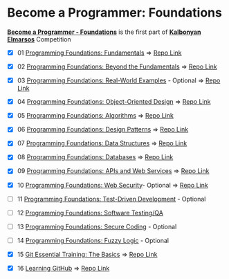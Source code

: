 # Become a Programmer: Foundations
**[Become a Programmer - Foundations][1]** is the first part of **[Kalbonyan Elmarsos][2]** Competition


- [x] 01 [Programming Foundations: Fundamentals](https://www.linkedin.com/learning/programming-foundations-fundamentals-3?contextUrn=urn%3Ali%3AlyndaLearningPath%3A56db2b643dd5596be4e4989b) => [Repo Link](https://github.com/hosamation/Programming-Foundations-Fundamentals)

- [x] 02 [Programming Foundations: Beyond the Fundamentals](https://www.linkedin.com/learning/programming-foundations-beyond-the-fundamentals?contextUrn=urn%3Ali%3AlyndaLearningPath%3A56db2b643dd5596be4e4989b) => [Repo Link](https://github.com/hosamation/Programming-Foundations-Beyond-the-Fundamentals)

- [x] 03 [Programming Foundations: Real-World Examples](https://www.linkedin.com/learning/programming-foundations-real-world-examples?contextUrn=urn%3Ali%3AlyndaLearningPath%3A56db2b643dd5596be4e4989b) - Optional => [Repo Link](https://github.com/hosamation/Programming-Foundations-Real-World-Examples)

- [x] 04 [Programming Foundations: Object-Oriented Design](https://www.linkedin.com/learning/programming-foundations-object-oriented-design-3?contextUrn=urn%3Ali%3AlyndaLearningPath%3A56db2b643dd5596be4e4989b) => [Repo Link](https://github.com/hosamation/Programming-Foundations-Object-Oriented-Design)

- [x] 05 [Programming Foundations: Algorithms](https://www.linkedin.com/learning/programming-foundations-algorithms?contextUrn=urn%3Ali%3AlyndaLearningPath%3A56db2b643dd5596be4e4989b) => [Repo Link](https://github.com/hosamation/Programming-Foundations-Algorithms)

- [x] 06 [Programming Foundations: Design Patterns](https://www.linkedin.com/learning/programming-foundations-design-patterns-2?contextUrn=urn%3Ali%3AlyndaLearningPath%3A56db2b643dd5596be4e4989b) => [Repo Link](https://github.com/hosamation/Programming-Foundations-Design-Patterns)

- [x] 07 [Programming Foundations: Data Structures](https://www.linkedin.com/learning/programming-foundations-data-structures-2?contextUrn=urn%3Ali%3AlyndaLearningPath%3A56db2b643dd5596be4e4989b) => [Repo Link](https://github.com/hosamation/Programming-Foundations-Data-Structures)

- [x] 08 [Programming Foundations: Databases](https://www.linkedin.com/learning/programming-foundations-databases-2?contextUrn=urn%3Ali%3AlyndaLearningPath%3A56db2b643dd5596be4e4989b) => [Repo Link](https://github.com/hosamation/Programming-Foundations-Databases)

- [x] 09 [Programming Foundations: APIs and Web Services](https://www.linkedin.com/learning/programming-foundations-apis-and-web-services?contextUrn=urn%3Ali%3AlyndaLearningPath%3A56db2b643dd5596be4e4989b) => [Repo Link](https://github.com/hosamation/Programming-Foundations-APIs-and-Web-Services)

- [x] 10 [Programming Foundations: Web Security](https://www.linkedin.com/learning/programming-foundations-web-security-2?contextUrn=urn%3Ali%3AlyndaLearningPath%3A56db2b643dd5596be4e4989b)- Optional => [Repo Link](https://github.com/hosamation/Programming-Foundations-Web-Security)

- [ ] 11 [Programming Foundations: Test-Driven Development](https://www.linkedin.com/learning/programming-foundations-test-driven-development-3?contextUrn=urn%3Ali%3AlyndaLearningPath%3A56db2b643dd5596be4e4989b) - Optional

- [ ] 12 [Programming Foundations: Software Testing/QA](https://www.linkedin.com/learning/programming-foundations-software-testing-qa?contextUrn=urn%3Ali%3AlyndaLearningPath%3A56db2b643dd5596be4e4989b)

- [ ] 13 [Programming Foundations: Secure Coding](https://www.linkedin.com/learning/programming-foundations-secure-coding?contextUrn=urn%3Ali%3AlyndaLearningPath%3A56db2b643dd5596be4e4989b) - Optional

- [ ] 14 [Programming Foundations: Fuzzy Logic](https://www.linkedin.com/learning/programming-foundations-fuzzy-logic?contextUrn=urn%3Ali%3AlyndaLearningPath%3A56db2b643dd5596be4e4989b) - Optional

- [x] 15 [Git Essential Training: The Basics](https://www.linkedin.com/learning/git-essential-training-the-basics/use-git-version-control-software-to-manage-project-code) => [Repo Link](https://github.com/hosamation/Git-Essential-Training-The-Basics)

- [x] 16 [Learning GitHub](https://www.linkedin.com/learning/learning-github) => [Repo Link](https://github.com/hosamation/Learning-GitHub)


[1]: https://www.linkedin.com/learning/paths/become-a-programmer-foundations

[2]: https://www.linkedin.com/company/%D9%83%D8%A7%D9%84%D8%A8%D9%86%D9%8A%D8%A7%D9%86-%D8%A7%D9%84%D9%85%D8%B1%D8%B5%D9%88%D8%B5/